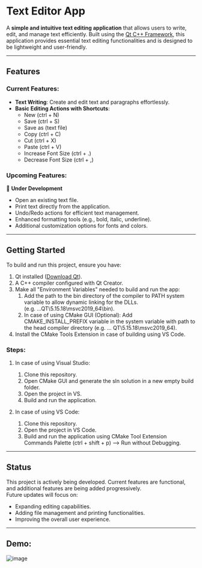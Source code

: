 # Text Editor App

A **simple and intuitive text editing application** that allows users to write, edit, and manage text efficiently. Built using the [Qt C++ Framework](https://www.qt.io/), this application provides essential text editing functionalities and is designed to be lightweight and user-friendly.

---

## Features
### Current Features:
- **Text Writing**: Create and edit text and paragraphs effortlessly.
- **Basic Editing Actions with Shortcuts**:
  - New (ctrl + N)
  - Save (ctrl + S)
  - Save as (text file)
  - Copy (ctrl + C)
  - Cut (ctrl + X)
  - Paste (ctrl + V)
  - Increase Font Size (ctrl + .)
  - Decrease Font Size (ctrl + ,)

### Upcoming Features:
🚧 **Under Development**
- Open an existing text file.
- Print text directly from the application.
- Undo/Redo actions for efficient text management.
- Enhanced formatting tools (e.g., bold, italic, underline).
- Additional customization options for fonts and colors.

---

## Getting Started
To build and run this project, ensure you have:
1. Qt installed ([Download Qt](https://www.qt.io/download)).
2. A C++ compiler configured with Qt Creator.
3. Make all "Environment Variables" needed to build and run the app:
    1. Add the path to the bin directory of the compiler to PATH system variable to allow dynamic linking for the DLLs. <br />(e.g. ...QT\5.15.18\msvc2019_64\bin).
    2. In case of using CMake GUI (Optional): Add CMAKE_INSTALL_PREFIX variable in the system variable with path to the head compiler directory (e.g. ... QT\5.15.18\msvc2019_64).
4. Install the CMake Tools Extension in case of building using VS Code.

### Steps:
1. In case of using Visual Studio:
    1. Clone this repository.
    2. Open CMake GUI and generate the sln solution in a new empty build folder.
    3. Open the project in VS.
    4. Build and run the application.

2. In case of using VS Code:
    1. Clone this repository.
    2. Open the project in VS Code.
    3. Build and run the application using CMake Tool Extension Commands Palette (ctrl + shift + p) --> Run without Debugging.
---
## Status
This project is actively being developed. Current features are functional, and additional features are being added progressively.  
Future updates will focus on:
- Expanding editing capabilities.
- Adding file management and printing functionalities.
- Improving the overall user experience.
---
## Demo:
![image](https://github.com/user-attachments/assets/60c5dc6c-d5f9-4116-b7ee-2285255fcf38)
